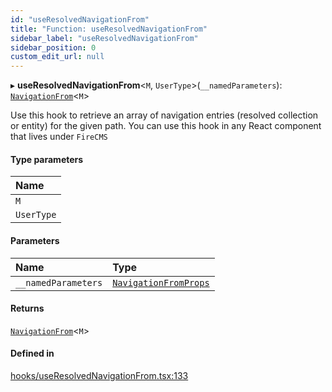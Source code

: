 ```yaml
---
id: "useResolvedNavigationFrom"
title: "Function: useResolvedNavigationFrom"
sidebar_label: "useResolvedNavigationFrom"
sidebar_position: 0
custom_edit_url: null
---
```


▸ **useResolvedNavigationFrom**<`M`, `UserType`\>(`__namedParameters`): [`NavigationFrom`](../interfaces/NavigationFrom)<`M`\>

Use this hook to retrieve an array of navigation entries (resolved
collection or entity) for the given path. You can use this hook
in any React component that lives under `FireCMS`

#### Type parameters

| Name |
| :------ |
| `M` |
| `UserType` |

#### Parameters

| Name | Type |
| :------ | :------ |
| `__namedParameters` | [`NavigationFromProps`](../interfaces/NavigationFromProps) |

#### Returns

[`NavigationFrom`](../interfaces/NavigationFrom)<`M`\>

#### Defined in

[hooks/useResolvedNavigationFrom.tsx:133](https://github.com/Camberi/firecms/blob/2d60fba/src/hooks/useResolvedNavigationFrom.tsx#L133)

